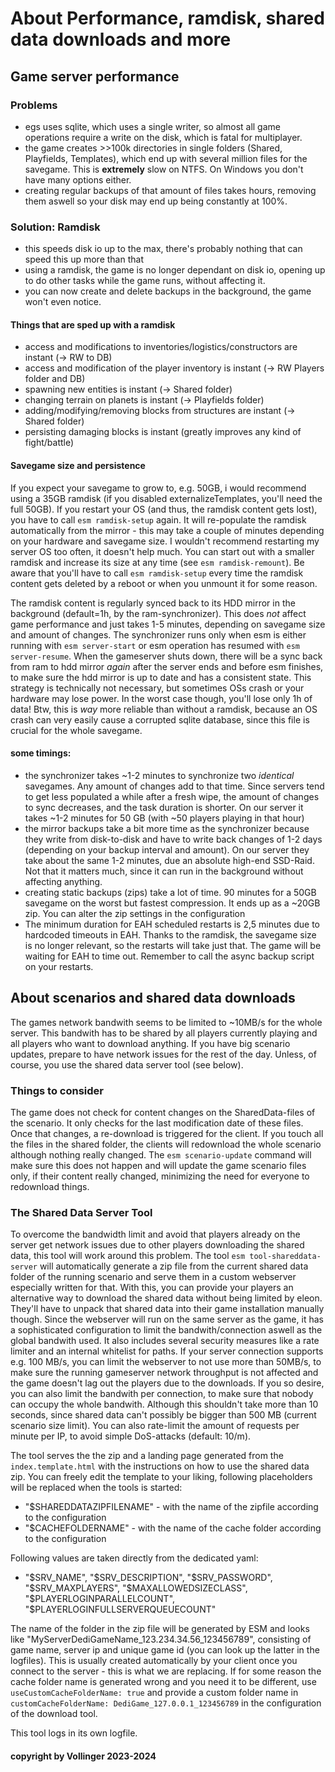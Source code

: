 # About Performance, ramdisk, shared data downloads and more

## Game server performance

### Problems

- egs uses sqlite, which uses a single writer, so almost all game operations require a write on the disk, which is fatal for multiplayer.
- the game creates >>100k directories in single folders (Shared, Playfields, Templates), which end up with several million files for the savegame. This is **extremely** slow on NTFS. On Windows you don't have many options either.
- creating regular backups of that amount of files takes hours, removing them aswell so your disk may end up being constantly at 100%.

### Solution: **Ramdisk**

- this speeds disk io up to the max, there's probably nothing that can speed this up more than that
- using a ramdisk, the game is no longer dependant on disk io, opening up to do other tasks while the game runs, without affecting it.
- you can now create and delete backups in the background, the game won't even notice.

#### Things that are sped up with a ramdisk

- access and modifications to inventories/logistics/constructors are instant (-> RW to DB)
- access and modification of the player inventory is instant (-> RW Players folder and DB)
- spawning new entities is instant (-> Shared folder)
- changing terrain on planets is instant (-> Playfields folder)
- adding/modifying/removing blocks from structures are instant (-> Shared folder)
- persisting damaging blocks is instant (greatly improves any kind of fight/battle)

#### Savegame size and persistence

If you expect your savegame to grow to, e.g. 50GB, i would recommend using a 35GB ramdisk (if you disabled externalizeTemplates, you'll need the full 50GB).
If you restart your OS (and thus, the ramdisk content gets lost), you have to call `esm ramdisk-setup` again. It will re-populate the ramdisk automatically from the mirror - this may take a couple of minutes depending on your hardware and savegame size. I wouldn't recommend restarting my server OS too often, it doesn't help much.
You can start out with a smaller ramdisk and increase its size at any time (see `esm ramdisk-remount`). Be aware that you'll have to call `esm ramdisk-setup` every time the ramdisk content gets deleted by a reboot or when you unmount it for some reason.

The ramdisk content is regularly synced back to its HDD mirror in the background (default=1h, by the ram-synchronizer). This does *not* affect game performance and just takes 1-5 minutes, depending on savegame size and amount of changes. The synchronizer runs only when esm is either running with `esm server-start` or esm operation has resumed with `esm server-resume`.
When the gameserver shuts down, there will be a sync back from ram to hdd mirror *again* after the server ends and before esm finishes, to make sure the hdd mirror is up to date and has a consistent state. This strategy is technically not necessary, but sometimes OSs crash or your hardware may lose power. In the worst case though, you'll lose only 1h of data!
Btw, this is *way* more reliable than without a ramdisk, because an OS crash can very easily cause a corrupted sqlite database, since this file is crucial for the whole savegame.

#### some timings:

- the synchronizer takes ~1-2 minutes to synchronize two *identical* savegames. Any amount of changes add to that time. Since servers tend to get less populated a while after a fresh wipe, the amount of changes to sync decreases, and the task duration is shorter. On our server it takes ~1-2 minutes for 50 GB (with ~50 players playing in that hour)
- the mirror backups take a bit more time as the synchronizer because they write from disk-to-disk and have to write back changes of 1-2 days (depending on your backup interval and amount). On our server they take about the same 1-2 minutes, due an absolute high-end SSD-Raid. Not that it matters much, since it can run in the background without affecting anything.
- creating static backups (zips) take a lot of time. 90 minutes for a 50GB savegame on the worst but fastest compression. It ends up as a ~20GB zip. You can alter the zip settings in the configuration
- The minimum duration for EAH scheduled restarts is 2,5 minutes due to hardcoded timeouts in EAH. Thanks to the ramdisk, the savegame size is no longer relevant, so the restarts will take just that. The game will be waiting for EAH to time out. Remember to call the async backup script on your restarts.

## About scenarios and shared data downloads

The games network bandwith seems to be limited to ~10MB/s for the whole server. This bandwith has to be shared by all players currently playing and all players who want to download anything. If you have big scenario updates, prepare to have network issues for the rest of the day. Unless, of course, you use the shared data server tool (see below).

### Things to consider
The game does not check for content changes on the SharedData-files of the scenario. It only checks for the last modification date of these files. Once that changes, a re-download is triggered for the client. If you touch all the files in the shared folder, the clients will redownload the whole scenario although nothing really changed.
The `esm scenario-update` command will make sure this does not happen and will update the game scenario files only, if their content really changed, minimizing the need for everyone to redownload things.

### The Shared Data Server Tool
To overcome the bandwidth limit and avoid that players already on the server get network issues due to other players downloading the shared data, this tool will work around this problem.
The tool `esm tool-shareddata-server` will automatically generate a zip file from the current shared data folder of the running scenario and serve them in a custom webserver especially written for that. With this, you can provide your players an alternative way to download the shared data without being limited by eleon. They'll have to unpack that shared data into their game installation manually though.
Since the webserver will run on the same server as the game, it has a sophisticated configuration to limit the bandwith/connection aswell as the global bandwith used. It also includes several security measures like a rate limiter and an internal whitelist for paths.
If your server connection supports e.g. 100 MB/s, you can limit the webserver to not use more than 50MB/s, to make sure the running gameserver network throughput is not affected and the game doesn't lag out the players due to the downloads. If you so desire, you can also limit the bandwith per connection, to make sure that nobody can occupy the whole bandwith. Although this shouldn't take more than 10 seconds, since shared data can't possibly be bigger than 500 MB (current scenario size limit). You can also rate-limit the amount of requests per minute per IP, to avoid simple DoS-attacks (default: 10/m).

The tool serves the the zip and a landing page generated from the `index.template.html` with the instructions on how to use the shared data zip. You can freely edit the template to your liking, following placeholders will be replaced when the tools is started:
- "$SHAREDDATAZIPFILENAME" - with the name of the zipfile according to the configuration
- "$CACHEFOLDERNAME" - with the name of the cache folder according to the configuration

Following values are taken directly from the dedicated yaml:
- "$SRV_NAME", "$SRV_DESCRIPTION", "$SRV_PASSWORD", "$SRV_MAXPLAYERS", "$MAXALLOWEDSIZECLASS", "$PLAYERLOGINPARALLELCOUNT", "$PLAYERLOGINFULLSERVERQUEUECOUNT"


The name of the folder in the zip file will be generated by ESM and looks like "MyServerDediGameName_123.234.34.56_123456789", consisting of game name, server ip and unique game id (you can look up the latter in the logfiles). This is usually created automatically by your client once you connect to the server - this is what we are replacing. If for some reason the cache folder name is generated wrong and you need it to be different, use `useCustomCacheFolderName: true` and provide a custom folder name in `customCacheFolderName: DediGame_127.0.0.1_123456789` in the configuration of the download tool.

This tool logs in its own logfile.

#### copyright by Vollinger 2023-2024